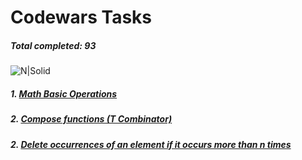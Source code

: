 # Codewars Tasks
##### _Total completed: 93_
![N|Solid](https://www.codewars.com/users/Whicencer/badges/large)

##### 1. [Math Basic Operations](https://www.codewars.com/kata/57356c55867b9b7a60000bd7)
##### 2. [Compose functions (T Combinator)](https://www.codewars.com/kata/51f9d3db4095e07f130001ee)
##### 2. [Delete occurrences of an element if it occurs more than n times](https://www.codewars.com/kata/554ca54ffa7d91b236000023)